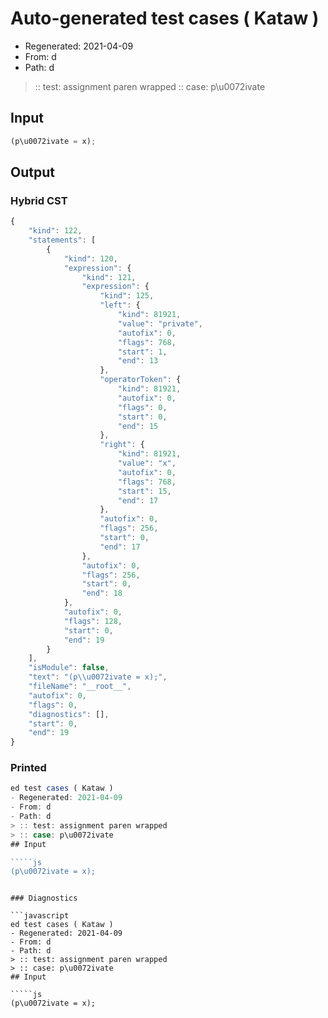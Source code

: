# Auto-generated test cases ( Kataw )
- Regenerated: 2021-04-09
- From: d
- Path: d
> :: test: assignment paren wrapped
> :: case: p\u0072ivate
## Input

`````js
(p\u0072ivate = x);
`````

## Output

### Hybrid CST

```javascript
{
    "kind": 122,
    "statements": [
        {
            "kind": 120,
            "expression": {
                "kind": 121,
                "expression": {
                    "kind": 125,
                    "left": {
                        "kind": 81921,
                        "value": "private",
                        "autofix": 0,
                        "flags": 768,
                        "start": 1,
                        "end": 13
                    },
                    "operatorToken": {
                        "kind": 81921,
                        "autofix": 0,
                        "flags": 0,
                        "start": 0,
                        "end": 15
                    },
                    "right": {
                        "kind": 81921,
                        "value": "x",
                        "autofix": 0,
                        "flags": 768,
                        "start": 15,
                        "end": 17
                    },
                    "autofix": 0,
                    "flags": 256,
                    "start": 0,
                    "end": 17
                },
                "autofix": 0,
                "flags": 256,
                "start": 0,
                "end": 18
            },
            "autofix": 0,
            "flags": 128,
            "start": 0,
            "end": 19
        }
    ],
    "isModule": false,
    "text": "(p\\u0072ivate = x);",
    "fileName": "__root__",
    "autofix": 0,
    "flags": 0,
    "diagnostics": [],
    "start": 0,
    "end": 19
}
```

### Printed

```javascript
ed test cases ( Kataw )
- Regenerated: 2021-04-09
- From: d
- Path: d
> :: test: assignment paren wrapped
> :: case: p\u0072ivate
## Input

`````js
(p\u0072ivate = x);
`````
```

### Diagnostics

```javascript
ed test cases ( Kataw )
- Regenerated: 2021-04-09
- From: d
- Path: d
> :: test: assignment paren wrapped
> :: case: p\u0072ivate
## Input

`````js
(p\u0072ivate = x);
`````
```

